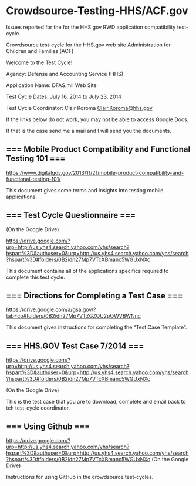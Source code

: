 Crowdsource-Testing-HHS/ACF.gov
============================

Issues reported for the for the HHS.gov RWD application compatibility test-cycle. 


Crowdsource test-cycle for the HHS.gov web site Administration for Children and Families (ACF)

Welcome to the Test Cycle!

Agency: Defense and Accounting Service (HHS)

Application Name: DFAS.mil Web Site

Test Cycle Dates: July 16, 2014 to July 23, 2014

Test Cycle Coordinator: Clair Koroma Clair.Koroma@hhs.gov

If the links below do not work, you may not be able to access Google Docs.

If that is the case send me a mail and I will send you the documents.

=== Mobile Product Compatibility and Functional Testing 101 ===
--------------------------
https://www.digitalgov.gov/2013/11/21/mobile-product-compatibility-and-functional-testing-101/

This document gives some terms and insights into testing mobile applications.

=== Test Cycle Questionnaire ===
--------------------------
(On the Google Drive)

https://drive.google.com/?urp=http://us.yhs4.search.yahoo.com/yhs/search?hspart%3D&authuser=0&urp=http://us.yhs4.search.yahoo.com/yhs/search?hspart%3D#folders/0B2idn27Mp7VTcXBmanc5WGUxNXc

This document contains all of the applications specifics required to complete this test cycle.

=== Directions for Completing a Test Case ===
--------------------------
https://drive.google.com/a/gsa.gov/?tab=co#folders/0B2idn27Mp7VTZGZQU2pOWVBWNnc

This document gives instructions for completing the “Test Case Template”.

=== HHS.GOV Test Case 7/2014 ===
--------------------------
https://drive.google.com/?urp=http://us.yhs4.search.yahoo.com/yhs/search?hspart%3D&authuser=0&urp=http://us.yhs4.search.yahoo.com/yhs/search?hspart%3D#folders/0B2idn27Mp7VTcXBmanc5WGUxNXc

(On the Google Drive)

This is the test case that you are to download, complete and email back to teh test-cycle coordinator.

=== Using Github ===
--------------------------
https://drive.google.com/?urp=http://us.yhs4.search.yahoo.com/yhs/search?hspart%3D&authuser=0&urp=http://us.yhs4.search.yahoo.com/yhs/search?hspart%3D#folders/0B2idn27Mp7VTcXBmanc5WGUxNXc
(On the Google Drive)

Instructions for using GitHub in the crowdsource test-cycles.

